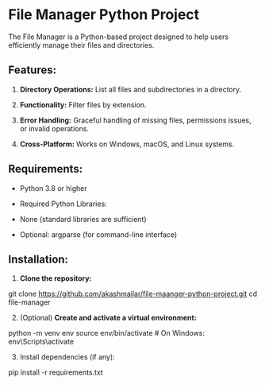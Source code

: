 # File Manager Python Project

The File Manager is a Python-based project designed to help users efficiently manage their files and directories.


## Features:

1. **Directory Operations:** List all files and subdirectories in a directory.

2. **Functionality:** Filter files by extension.

3. **Error Handling:** Graceful handling of missing files, permissions issues, or invalid operations.

4. **Cross-Platform:** Works on Windows, macOS, and Linux systems.


## Requirements:

- Python 3.8 or higher

- Required Python Libraries:

- None (standard libraries are sufficient)

- Optional: argparse (for command-line interface)


## Installation:

1. **Clone the repository:**

git clone https://github.com/akashmailar/file-maanger-python-project.git
cd file-manager


2. (Optional) **Create and activate a virtual environment:**

python -m venv env
source env/bin/activate  # On Windows: env\Scripts\activate


3. Install dependencies (if any):

pip install -r requirements.txt
